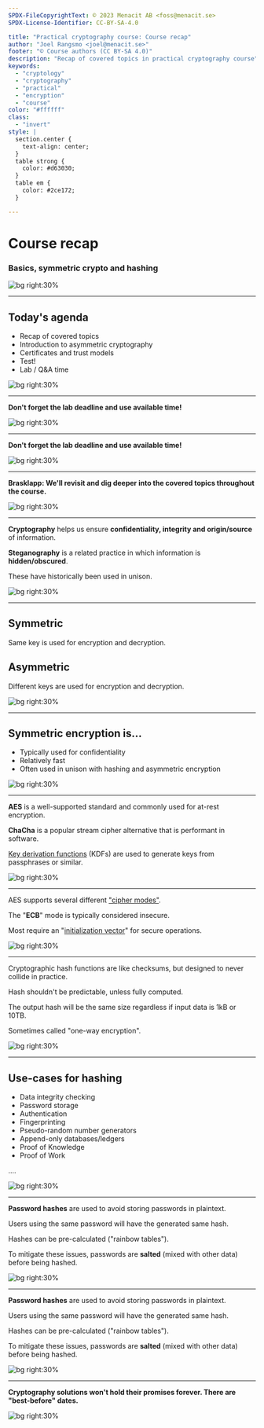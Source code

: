 ```yaml
---
SPDX-FileCopyrightText: © 2023 Menacit AB <foss@menacit.se>
SPDX-License-Identifier: CC-BY-SA-4.0

title: "Practical cryptography course: Course recap"
author: "Joel Rangsmo <joel@menacit.se>"
footer: "© Course authors (CC BY-SA 4.0)"
description: "Recap of covered topics in practical cryptography course"
keywords:
  - "cryptology"
  - "cryptography"
  - "practical"
  - "encryption"
  - "course"
color: "#ffffff"
class:
  - "invert"
style: |
  section.center {
    text-align: center;
  }
  table strong {
    color: #d63030;
  }
  table em {
    color: #2ce172;
  }

---
```

<!-- _footer: "%ATTRIBUTION_PREFIX% Jennifer Morrow (CC BY 2.0)" -->
# Course recap
### Basics, symmetric crypto and hashing

![bg right:30%](images/18-spheres.jpg)

---
<!-- _footer: "%ATTRIBUTION_PREFIX% Quinn Dombrowski (CC BY-SA 2.0)" -->
## Today's agenda
- Recap of covered topics
- Introduction to asymmetric cryptography
- Certificates and trust models
- Test!
- Lab / Q&A time

![bg right:30%](images/18-pandas.jpg)

---
<!-- _footer: "%ATTRIBUTION_PREFIX% Quinn Dombrowski (CC BY-SA 2.0)" -->
**Don't forget the lab deadline and use available time!**

![bg right:30%](images/18-pandas.jpg)

---
<!-- _footer: "%ATTRIBUTION_PREFIX% Quinn Dombrowski (CC BY-SA 2.0)" -->
**Don't forget the lab deadline and use available time!**

![bg right:30%](images/18-pandas.jpg)

---
<!-- _footer: "%ATTRIBUTION_PREFIX% Quinn Dombrowski (CC BY-SA 2.0)" -->
**Brasklapp: We'll revisit and dig deeper into the covered topics throughout the course.**  

![bg right:30%](images/18-pandas.jpg)

---
<!-- _footer: "%ATTRIBUTION_PREFIX% Tero Karppinen (CC BY 2.0)" -->
**Cryptography** helps us ensure **confidentiality, integrity and origin/source** of information.  
  
**Steganography** is a related practice in which information is **hidden/obscured**.  
  
These have historically been used in unison.

![bg right:30%](images/06-pixel_forest.jpg)

---
<!-- _footer: "%ATTRIBUTION_PREFIX% Tero Karppinen (CC BY 2.0)" -->
## Symmetric
Same key is used for encryption and decryption.

## Asymmetric
Different keys are used for encryption and decryption.

![bg right:30%](images/06-pixel_forest.jpg)

---
<!-- _footer: "%ATTRIBUTION_PREFIX% Tero Karppinen (CC BY 2.0)" -->
## Symmetric encryption is...
- Typically used for confidentiality
- Relatively fast
- Often used in unison with hashing and asymmetric encryption

![bg right:30%](images/06-pixel_forest.jpg)

---
<!-- _footer: "%ATTRIBUTION_PREFIX% Tero Karppinen (CC BY 2.0)" -->
**AES** is a well-supported standard and commonly used for at-rest encryption.  
  
**ChaCha** is a popular stream cipher alternative that is performant in software.  
  
[Key derivation functions](https://en.wikipedia.org/wiki/Key_derivation_function) (KDFs) are used
to generate keys from passphrases or similar.

![bg right:30%](images/06-pixel_forest.jpg)

---
<!-- _footer: "%ATTRIBUTION_PREFIX% Filippo Valsorda (CC BY-SA 4.0)" -->
AES supports several different
["cipher modes"](https://en.wikipedia.org/wiki/Block_cipher_mode_of_operation).  
  
The "**ECB**" mode is typically considered insecure.  
  
Most require an "[initialization vector](https://en.wikipedia.org/wiki/Initialization_vector)"
for secure operations.

![bg right:30%](images/18-ecb_tux.jpg)

---
<!-- _footer: "%ATTRIBUTION_PREFIX% Mauricio Snap (CC BY 2.0)" -->
Cryptographic hash functions are like checksums, but designed to never collide in practice.  
  
Hash shouldn't be predictable, unless fully computed.    

The output hash will be the same size regardless if input data is 1kB or 10TB.  
  
Sometimes called "one-way encryption".

![bg right:30%](images/10-eye.jpg)

---
<!-- _footer: "%ATTRIBUTION_PREFIX% Mauricio Snap (CC BY 2.0)" -->
## Use-cases for hashing
- Data integrity checking
- Password storage
- Authentication
- Fingerprinting
- Pseudo-random number generators
- Append-only databases/ledgers
- Proof of Knowledge
- Proof of Work

....

![bg right:30%](images/10-eye.jpg)

---
<!-- _footer: "%ATTRIBUTION_PREFIX% Lord Jaraxxus (CC BY-SA 4.0)" -->
**Password hashes** are used to avoid storing passwords in plaintext.
  
Users using the same password will have the generated same hash.  
  
Hashes can be pre-calculated ("rainbow tables").  
  
To mitigate these issues, passwords are **salted** (mixed with other data) before being hashed.

![bg right:30%](images/13-neon_sign.jpg)

---
<!-- _footer: "%ATTRIBUTION_PREFIX% Lord Jaraxxus (CC BY-SA 4.0)" -->
**Password hashes** are used to avoid storing passwords in plaintext.
  
Users using the same password will have the generated same hash.  
  
Hashes can be pre-calculated ("rainbow tables").  
  
To mitigate these issues, passwords are **salted** (mixed with other data) before being hashed.

![bg right:30%](images/13-neon_sign.jpg)

---
<!-- _footer: "%ATTRIBUTION_PREFIX% Quinn Dombrowski (CC BY-SA 2.0)" -->
**Cryptography solutions won't hold their promises forever. There are "best-before" dates.**

![bg right:30%](images/18-pandas.jpg)

